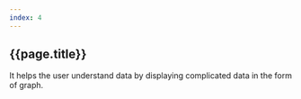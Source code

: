 ```yaml
---
index: 4
---
```

## {{page.title}}
It helps the user understand data by displaying complicated data in the form of graph. 
